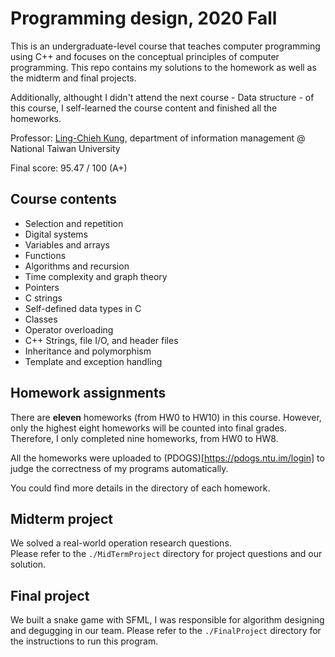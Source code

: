 # Programming design, 2020 Fall
This is an undergraduate-level course that teaches computer programming using C++ and focuses on the conceptual principles of computer programming. This repo contains my solutions to the homework as well as the midterm and final projects. 

Additionally, althought I didn't attend the next course - Data structure - of this course, I self-learned the course content and finished all the homeworks. 

Professor: [Ling-Chieh Kung](http://www.im.ntu.edu.tw/~lckung/), department of information management @ National Taiwan University 

Final score: 95.47 / 100 (A+)

## Course contents
- Selection and repetition
- Digital systems
- Variables and arrays
- Functions
- Algorithms and recursion
- Time complexity and graph theory
- Pointers
- C strings
- Self-defined data types in C
- Classes
- Operator overloading
- C++ Strings, file I/O, and header files
- Inheritance and polymorphism
- Template and exception handling

## Homework assignments
There are **eleven** homeworks (from HW0 to HW10) in this course. However, only the highest eight homeworks will be counted into final grades. Therefore, I only completed nine homeworks, from HW0 to HW8. 

All the homeworks were uploaded to (PDOGS)[https://pdogs.ntu.im/login] to judge the correctness of my programs automatically.

You could find more details in the directory of each homework.

## Midterm project
We solved a real-world operation research questions.\
Please refer to the `./MidTermProject` directory for project questions and our solution.

## Final project
We built a snake game with SFML, I was responsible for algorithm designing and degugging in our team.
Please refer to the `./FinalProject` directory for the instructions to run this program.
